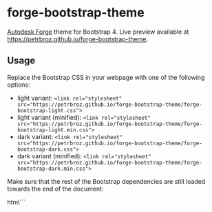 # forge-bootstrap-theme

[Autodesk Forge](https://forge.autodesk.com) theme for Bootstrap 4.
Live preview available at https://petrbroz.github.io/forge-bootstrap-theme.

## Usage

Replace the Bootstrap CSS in your webpage with one of the following options:
- light variant: `<link rel="stylesheet" src="https://petrbroz.github.io/forge-bootstrap-theme/forge-bootstrap-light.css">`
- light variant (minified): `<link rel="stylesheet" src="https://petrbroz.github.io/forge-bootstrap-theme/forge-bootstrap-light.min.css">`
- dark variant: `<link rel="stylesheet" src="https://petrbroz.github.io/forge-bootstrap-theme/forge-bootstrap-dark.css">`
- dark variant (minified): `<link rel="stylesheet" src="https://petrbroz.github.io/forge-bootstrap-theme/forge-bootstrap-dark.min.css">`

Make sure that the rest of the Bootstrap dependencies are still loaded towards the end of the document:

html```
<script src="https://code.jquery.com/jquery-3.3.1.slim.min.js" integrity="sha384-q8i/X+965DzO0rT7abK41JStQIAqVgRVzpbzo5smXKp4YfRvH+8abtTE1Pi6jizo" crossorigin="anonymous"></script>
<script src="https://cdnjs.cloudflare.com/ajax/libs/popper.js/1.14.7/umd/popper.min.js" integrity="sha384-UO2eT0CpHqdSJQ6hJty5KVphtPhzWj9WO1clHTMGa3JDZwrnQq4sF86dIHNDz0W1" crossorigin="anonymous"></script>
<script src="https://stackpath.bootstrapcdn.com/bootstrap/4.3.1/js/bootstrap.min.js" integrity="sha384-JjSmVgyd0p3pXB1rRibZUAYoIIy6OrQ6VrjIEaFf/nJGzIxFDsf4x0xIM+B07jRM" crossorigin="anonymous"></script>
```